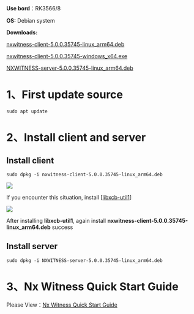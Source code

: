 **Use bord**：RK3566/8    

**OS:** Debian system

**Downloads:**

[nxwitness-client-5.0.0.35745-linux_arm64.deb](https://1drv.ms/u/s!AqvWy-LFD_JhijUws4uXhY2QId7z?e=fu33Cr) 

[nxwitness-client-5.0.0.35745-windows_x64.exe](https://1drv.ms/u/s!AqvWy-LFD_JhijO370vXVbTdSAYY?e=3jRqrJ) 

[NXWITNESS-server-5.0.0.35745-linux_arm64.deb](https://1drv.ms/u/s!AqvWy-LFD_JhijSlUjAT7wAtWPDc?e=gwp27x) 



# 1、First update source

```
sudo apt update
```

# 2、Install client and server

## 	**Install client**

```
sudo dpkg -i nxwitness-client-5.0.0.35745-linux_arm64.deb
```

![](https://github.com/evin792/Build-Videorecorder-Bundle-use-Networkoptix-Client-on-HYY-RK3566-Tablet/blob/main/files/1.png)

If you encounter this situation, install [[libxcb-util1](http://ftp.br.debian.org/debian/pool/main/x/xcb-util/)]

![](https://github.com/evin792/Build-Videorecorder-Bundle-use-Networkoptix-Client-on-HYY-RK3566-Tablet/blob/main/files/2.png)

After installing **libxcb-util1**,  again install **nxwitness-client-5.0.0.35745-linux_arm64.deb** success

## 	**Install server**

```
sudo dpkg -i NXWITNESS-server-5.0.0.35745-linux_arm64.deb
```

# 3、Nx Witness Quick Start Guide

Please View：[Nx Witness Quick Start Guide](https://github.com/evin792/Build-Videorecorder-Bundle-use-Networkoptix-Client-on-HYY-RK3566-Tablet/blob/main/quick_start_guide.pdf)



